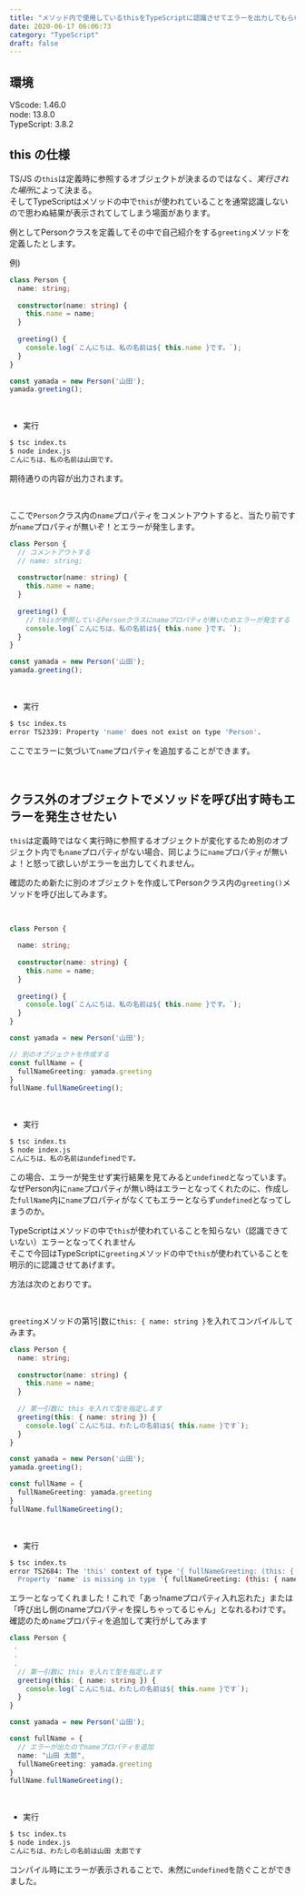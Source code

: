 ```yaml
---
title: "メソッド内で使用しているthisをTypeScriptに認識させてエラーを出力してもらいたい"
date: 2020-06-17 06:06:73
category: "TypeScript"
draft: false
---
```



## 環境
VScode: 1.46.0  
node: 13.8.0  
TypeScript: 3.8.2


## this の仕様
TS/JS の`this`は定義時に参照するオブジェクトが決まるのではなく、*実行された場所*によって決まる。  
そしてTypeScriptはメソッドの中で`this`が使われていることを通常認識しないので思わぬ結果が表示されてしてしまう場面があります。

例としてPersonクラスを定義してその中で自己紹介をする`greeting`メソッドを定義したとします。

例)
```typescript
class Person {
  name: string;
  
  constructor(name: string) {
    this.name = name;
  }
  
  greeting() {
    console.log(`こんにちは、私の名前は${ this.name }です。`);
  }
}

const yamada = new Person('山田');
yamada.greeting();

```

<br>

- 実行


```bash
$ tsc index.ts
$ node index.js
こんにちは、私の名前は山田です。
```

期待通りの内容が出力されます。

<br>

ここで`Person`クラス内の`name`プロパティをコメントアウトすると、当たり前ですが`name`プロパティが無いぞ！とエラーが発生します。


```typescript
class Person {
  // コメントアウトする
  // name: string;
  
  constructor(name: string) {
    this.name = name;
  }
  
  greeting() {
    // thisが参照しているPersonクラスにnameプロパティが無いためエラーが発生する
    console.log(`こんにちは、私の名前は${ this.name }です。`);
  }
}

const yamada = new Person('山田');
yamada.greeting();
```

<br>

- 実行


```bash
$ tsc index.ts
error TS2339: Property 'name' does not exist on type 'Person'.
```

ここでエラーに気づいて`name`プロパティを追加することができます。

<br>


## クラス外のオブジェクトでメソッドを呼び出す時もエラーを発生させたい

`this`は定義時ではなく実行時に参照するオブジェクトが変化するため別のオブジェクト内でも`name`プロパティがない場合、同じように`name`プロパティが無いよ！と怒って欲しいがエラーを出力してくれません。

確認のため新たに別のオブジェクトを作成してPersonクラス内の`greeting()`メソッドを呼び出してみます。

<br>

```typescript
class Person {
  
  name: string;
  
  constructor(name: string) {
    this.name = name;
  }
  
  greeting() {
    console.log(`こんにちは、私の名前は${ this.name }です。`);
  }
}

const yamada = new Person('山田');

// 別のオブジェクトを作成する
const fullName = {
  fullNameGreeting: yamada.greeting
}
fullName.fullNameGreeting();

```

<br>

- 実行

```bash
$ tsc index.ts
$ node index.js
こんにちは、私の名前はundefinedです。
```

この場合、エラーが発生せず実行結果を見てみると`undefined`となっています。
なぜPerson内に`name`プロパティが無い時はエラーとなってくれたのに、作成した`fullName`内に`name`プロパティがなくてもエラーとならず`undefined`となってしまうのか。

TypeScriptはメソッドの中で`this`が使われていることを知らない（認識できていない）エラーとなってくれません  
そこで今回はTypeScriptに`greeting`メソッドの中で`this`が使われていることを明示的に認識させてあげます。

方法は次のとおりです。

<br>

`greeting`メソッドの第1引数に`this: { name: string }`を入れてコンパイルしてみます。
```typescript
class Person {
  name: string;
  
  constructor(name: string) {
    this.name = name;
  }
  
  // 第一引数に this を入れて型を指定します
  greeting(this: { name: string }) {
    console.log(`こんにちは、わたしの名前は${ this.name }です`);
  }
}

const yamada = new Person('山田');
yamada.greeting();

const fullName = {
  fullNameGreeting: yamada.greeting
}
fullName.fullNameGreeting();
```

<br>

- 実行

```bash
$ tsc index.ts
error TS2684: The 'this' context of type '{ fullNameGreeting: (this: { name: string; }) => void; }' is not assignable to method's 'this' of type '{ name: string; }'.
  Property 'name' is missing in type '{ fullNameGreeting: (this: { name: string; }) => void; }' but required in type '{ name: string; }'.
```

エラーとなってくれました！これで「あっ!nameプロパティ入れ忘れた」または「呼び出し側のnameプロパティを探しちゃってるじゃん」となれるわけです。  
確認のため`name`プロパティを追加して実行がしてみます

```typescript
class Person {
 .
 .
 .
  // 第一引数に this を入れて型を指定します
  greeting(this: { name: string }) {
    console.log(`こんにちは、わたしの名前は${ this.name }です`);
  }
}

const yamada = new Person('山田');

const fullName = {
  // エラーが出たのでnameプロパティを追加
  name: "山田 太郎",
  fullNameGreeting: yamada.greeting
}
fullName.fullNameGreeting();
```

<br>

- 実行

```bash
$ tsc index.ts
$ node index.js
こんにちは、わたしの名前は山田 太郎です
```

コンパイル時にエラーが表示されることで、未然に`undefined`を防ぐことができました。
